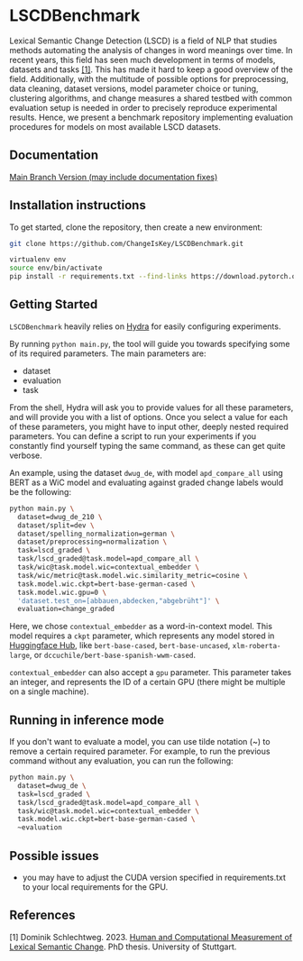 # LSCDBenchmark

Lexical Semantic Change Detection (LSCD) is a field of NLP that studies methods automating the analysis of changes in word meanings over time. In recent years, this field has seen much development in terms of models, datasets and tasks [[1]](#1). This has made it hard to keep a good overview of the field. Additionally, with the multitude of possible options for preprocessing, data cleaning, dataset versions, model parameter choice or tuning, clustering algorithms, and change measures a shared testbed with common evaluation setup is needed in order to precisely reproduce experimental results. Hence, we present a benchmark repository implementing evaluation procedures for models on most available LSCD datasets.

## Documentation

[//]: # "[Latest Released Version](https://lscdbenchmark.readthedocs.io/en/stable/] \ "
[Main Branch Version (may include documentation fixes)](https://lscdbenchmark.readthedocs.io/en/latest/)

## Installation instructions

To get started, clone the repository, then create a new environment:

```sh
git clone https://github.com/ChangeIsKey/LSCDBenchmark.git

virtualenv env
source env/bin/activate
pip install -r requirements.txt --find-links https://download.pytorch.org/whl/torch_stable.html
```

## Getting Started

`LSCDBenchmark` heavily relies on [Hydra](https://hydra.cc/) for easily configuring experiments.

By running `python main.py`, the tool will guide you towards specifying some of its required parameters. The main parameters are:

- dataset
- evaluation
- task

From the shell, Hydra will ask you to provide values for all these parameters,
and will provide you with a list of options.
Once you select a value for each of these parameters, you might have to input
other, deeply nested required parameters. You can define a script to run your
experiments if you constantly find yourself typing the same command, as these
can get quite verbose.

An example, using the dataset `dwug_de`, with model `apd_compare_all` using BERT
as a WiC model and evaluating against graded change labels would be the
following:

```bash
python main.py \
  dataset=dwug_de_210 \
  dataset/split=dev \
  dataset/spelling_normalization=german \
  dataset/preprocessing=normalization \
  task=lscd_graded \
  task/lscd_graded@task.model=apd_compare_all \
  task/wic@task.model.wic=contextual_embedder \
  task/wic/metric@task.model.wic.similarity_metric=cosine \
  task.model.wic.ckpt=bert-base-german-cased \
  task.model.wic.gpu=0 \
  'dataset.test_on=[abbauen,abdecken,"abgebrüht"]' \
  evaluation=change_graded
```

Here, we chose `contextual_embedder` as a word-in-context model. This model
requires a `ckpt` parameter, which represents any model stored in [Huggingface
Hub](https://huggingface.co/models), like `bert-base-cased`,
`bert-base-uncased`, `xlm-roberta-large`, or
`dccuchile/bert-base-spanish-wwm-cased`.

`contextual_embedder` can also accept a `gpu` parameter. This parameter takes an
integer, and represents the ID of a certain GPU (there might be multiple on a
single machine).


## Running in inference mode

If you don't want to evaluate a model, you can use tilde notation (~) to remove a certain required parameter. For example, to run the previous command without any evaluation, you can run the following:

```bash
python main.py \
  dataset=dwug_de \
  task=lscd_graded \
  task/lscd_graded@task.model=apd_compare_all \
  task/wic@task.model.wic=contextual_embedder \
  task.model.wic.ckpt=bert-base-german-cased \
  ~evaluation
```

## Possible issues

- you may have to adjust the CUDA version specified in requirements.txt to your local requirements for the GPU.

## References
<a id="1">[1]</a> 
Dominik Schlechtweg. 2023. [Human and Computational Measurement of Lexical Semantic Change](http://dx.doi.org/10.18419/opus-12833). PhD thesis. University of Stuttgart.
